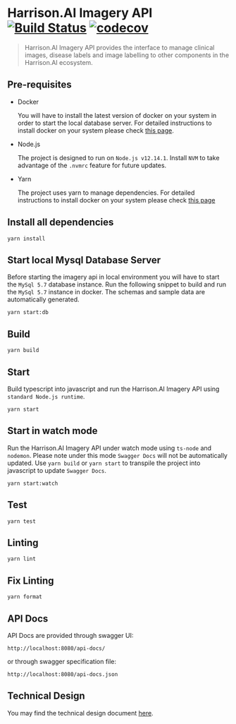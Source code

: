 # Harrison.AI Imagery API [![Build Status](https://travis-ci.org/silver-xu/harrison-imagery-api.svg?branch=master)](https://travis-ci.org/silver-xu/harrison-imagery-api) [![codecov](https://codecov.io/gh/silver-xu/harrison-imagery-api/branch/master/graph/badge.svg)](https://codecov.io/gh/silver-xu/harrison-imagery-api)

> Harrison.AI Imagery API provides the interface to manage clinical images, disease labels and image labelling to other components in the Harrison.AI ecosystem.

## Pre-requisites

- Docker

  You will have to install the latest version of docker on your system in order to start the local database server. For detailed instructions to install docker on your system please check [this page](https://docs.docker.com/engine/install/).

- Node.js

  The project is designed to run on `Node.js v12.14.1`. Install `NVM` to take advantage of the `.nvmrc` feature for future updates.

- Yarn

  The project uses yarn to manage dependencies. For detailed instructions to install docker on your system please check [this page](https://classic.yarnpkg.com/en/docs/install/)

## Install all dependencies

```
yarn install
```

## Start local Mysql Database Server

Before starting the imagery api in local environment you will have to start the `MySql 5.7` database instance. Run the following snippet to build and run the `MySql 5.7` instance in docker. The schemas and sample data are automatically generated.

```
yarn start:db
```

## Build

```
yarn build
```

## Start

Build typescript into javascript and run the Harrison.AI Imagery API using `standard Node.js runtime`.

```
yarn start
```

## Start in watch mode

Run the Harrison.AI Imagery API under watch mode using `ts-node` and `nodemon`. Please note under this mode `Swagger Docs` will not be automatically updated. Use `yarn build` or `yarn start` to transpile the project into javascript to update `Swagger Docs`.

```
yarn start:watch
```

## Test

```
yarn test
```

## Linting

```
yarn lint
```

## Fix Linting

```
yarn format
```

## API Docs

API Docs are provided through swagger UI:

```
http://localhost:8080/api-docs/
```

or through swagger specification file:

```
http://localhost:8080/api-docs.json
```

## Technical Design

You may find the technical design document [here](./Design.md).
